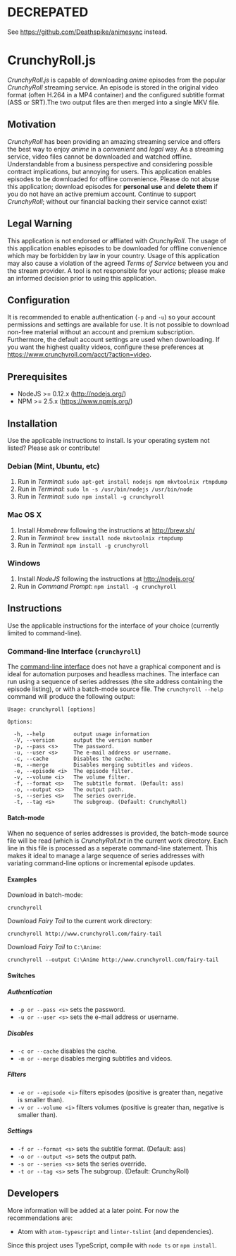 # DECREPATED

See https://github.com/Deathspike/animesync instead.

# CrunchyRoll.js

*CrunchyRoll.js* is capable of downloading *anime* episodes from the popular *CrunchyRoll* streaming service. An episode is stored in the original video format (often H.264 in a MP4 container) and the configured subtitle format (ASS or SRT).The two output files are then merged into a single MKV file.

## Motivation

*CrunchyRoll* has been providing an amazing streaming service and offers the best way to enjoy *anime* in a *convenient* and *legal* way. As a streaming service, video files cannot be downloaded and watched offline. Understandable from a business perspective and considering possible contract implications, but annoying for users. This application enables episodes to be downloaded for offline convenience. Please do not abuse this application; download episodes for **personal use** and **delete them** if you do not have an active premium account. Continue to support *CrunchyRoll*; without our financial backing their service cannot exist!

## Legal Warning

This application is not endorsed or affliated with *CrunchyRoll*. The usage of this application enables episodes to be downloaded for offline convenience which may be forbidden by law in your country. Usage of this application may also cause a violation of the agreed *Terms of Service* between you and the stream provider. A tool is not responsible for your actions; please make an informed decision prior to using this application.

## Configuration

It is recommended to enable authentication (`-p` and `-u`) so your account permissions and settings are available for use. It is not possible to download non-free material without an account and premium subscription. Furthermore, the default account settings are used when downloading. If you want the highest quality videos, configure these preferences at https://www.crunchyroll.com/acct/?action=video.


## Prerequisites

* NodeJS >= 0.12.x (http://nodejs.org/)
* NPM >= 2.5.x (https://www.npmjs.org/)

## Installation

Use the applicable instructions to install. Is your operating system not listed? Please ask or contribute!

### Debian (Mint, Ubuntu, etc)

1. Run in *Terminal*: `sudo apt-get install nodejs npm mkvtoolnix rtmpdump`
2. Run in *Terminal*: `sudo ln -s /usr/bin/nodejs /usr/bin/node`
3. Run in *Terminal*: `sudo npm install -g crunchyroll`

### Mac OS X

1. Install *Homebrew* following the instructions at http://brew.sh/
2. Run in *Terminal*: `brew install node mkvtoolnix rtmpdump`
3. Run in *Terminal*: `npm install -g crunchyroll`

### Windows

1. Install *NodeJS* following the instructions at http://nodejs.org/
3. Run in *Command Prompt*: `npm install -g crunchyroll`

## Instructions

Use the applicable instructions for the interface of your choice (currently limited to command-line).

### Command-line Interface (`crunchyroll`)

The [command-line interface](http://en.wikipedia.org/wiki/Command-line_interface) does not have a graphical component and is ideal for automation purposes and headless machines. The interface can run using a sequence of series addresses (the site address containing the episode listing), or with a batch-mode source file. The `crunchyroll --help` command will produce the following output:

    Usage: crunchyroll [options]

    Options:

      -h, --help         output usage information
      -V, --version      output the version number
      -p, --pass <s>     The password.
      -u, --user <s>     The e-mail address or username.
      -c, --cache        Disables the cache.
      -m, --merge        Disables merging subtitles and videos.
      -e, --episode <i>  The episode filter.
      -v, --volume <i>   The volume filter.
      -f, --format <s>   The subtitle format. (Default: ass)
      -o, --output <s>   The output path.
      -s, --series <s>   The series override.
      -t, --tag <s>      The subgroup. (Default: CrunchyRoll)

#### Batch-mode

When no sequence of series addresses is provided, the batch-mode source file will be read (which is *CrunchyRoll.txt* in the current work directory. Each line in this file is processed as a seperate command-line statement. This makes it ideal to manage a large sequence of series addresses with variating command-line options or incremental episode updates.

#### Examples

Download in batch-mode:

    crunchyroll

Download *Fairy Tail* to the current work directory:

    crunchyroll http://www.crunchyroll.com/fairy-tail

Download *Fairy Tail* to `C:\Anime`:

    crunchyroll --output C:\Anime http://www.crunchyroll.com/fairy-tail

#### Switches

##### Authentication

* `-p or --pass <s>` sets the password.
* `-u or --user <s>` sets the e-mail address or username.

##### Disables

* `-c or --cache` disables the cache.
* `-m or --merge` disables merging subtitles and videos.

##### Filters

* `-e or --episode <i>` filters episodes (positive is greater than, negative is smaller than).
* `-v or --volume <i>` filters volumes (positive is greater than, negative is smaller than).

##### Settings

* `-f or --format <s>` sets the subtitle format. (Default: ass)
* `-o or --output <s>` sets the output path.
* `-s or --series <s>` sets the series override.
* `-t or --tag <s>` sets The subgroup. (Default: CrunchyRoll)

## Developers

More information will be added at a later point. For now the recommendations are:

* Atom with `atom-typescript` and `linter-tslint` (and dependencies).

Since this project uses TypeScript, compile with `node ts` or `npm install`.
